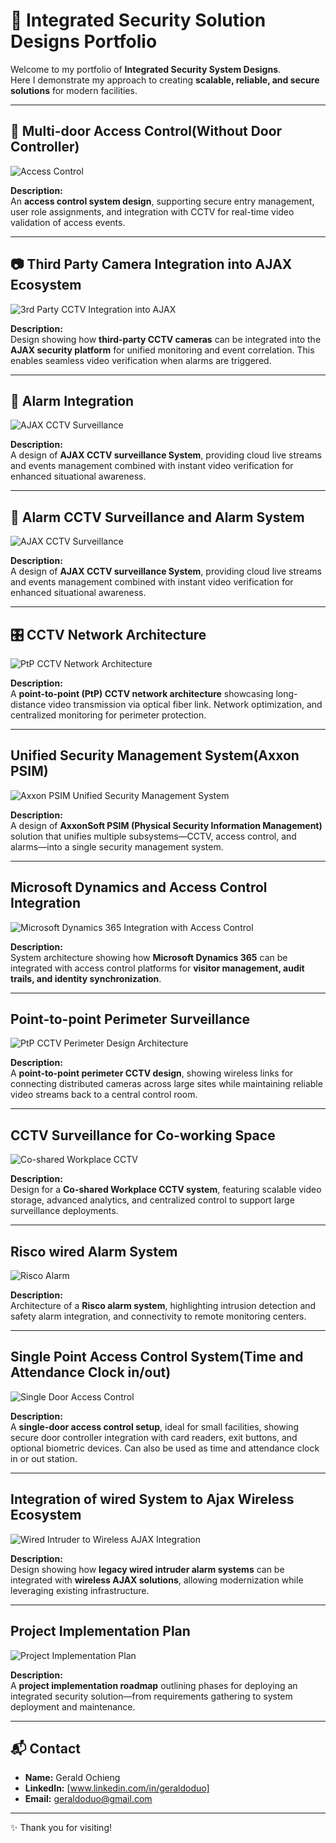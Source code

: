 # 🔐 Integrated Security Solution Designs Portfolio

Welcome to my portfolio of **Integrated Security System Designs**.  
Here I demonstrate my approach to creating **scalable, reliable, and secure solutions** for modern facilities.  

---


## 🔑 Multi-door Access Control(Without Door Controller)

![Access Control](designs/access_control_quantum.png)  

**Description:**  
An **access control system design**, supporting secure entry management, user role assignments, and integration with CCTV for real-time video validation of access events.  

---

## 📷 Third Party Camera Integration into AJAX Ecosystem

![3rd Party CCTV Integration into AJAX](designs/3rd_party_cctv_integration_into_ajax.png)  

**Description:**  
Design showing how **third-party CCTV cameras** can be integrated into the **AJAX security platform** for unified monitoring and event correlation. This enables seamless video verification when alarms are triggered.  

---

## 🚨 Alarm Integration

![AJAX CCTV Surveillance](designs/AJAX_CCTV_Surveillance.png)  

**Description:**  
A design of **AJAX CCTV surveillance System**, providing cloud live streams and events management combined with instant video verification for enhanced situational awareness.  

---

## 🚨 Alarm CCTV Surveillance and Alarm System

![AJAX CCTV Surveillance](designs/AJAX_cctv_and_alarm_residential.png)  

**Description:**  
A design of **AJAX CCTV surveillance System**, providing cloud live streams and events management combined with instant video verification for enhanced situational awareness.  

---

## 🎛 CCTV Network Architecture

![PtP CCTV Network Architecture](designs/delmonte_PtP_CCTV_network_architecture.png)  

**Description:**  
A **point-to-point (PtP) CCTV network architecture** showcasing long-distance video transmission via optical fiber link. Network optimization, and centralized monitoring for perimeter protection.  

---

## Unified Security Management System(Axxon PSIM)

![Axxon PSIM Unified Security Management System](designs/axxon_psim_unified_security_management_system.png)  

**Description:**  
A design of **AxxonSoft PSIM (Physical Security Information Management)** solution that unifies multiple subsystems—CCTV, access control, and alarms—into a single security management system.  

---

## Microsoft Dynamics and Access Control Integration

![Microsoft Dynamics 365 Integration with Access Control](designs/Microsoft_Dynamics_365_integration_with_access_control.png)  

**Description:**  
System architecture showing how **Microsoft Dynamics 365** can be integrated with access control platforms for **visitor management, audit trails, and identity synchronization**.  

---

## Point-to-point Perimeter Surveillance

![PtP CCTV Perimeter Design Architecture](designs/PtP_cctv_perimeter_design_Architecture.png)  

**Description:**  
A **point-to-point perimeter CCTV design**, showing wireless links for connecting distributed cameras across large sites while maintaining reliable video streams back to a central control room.  

---

## CCTV Surveillance for Co-working Space

![Co-shared Workplace CCTV](designs/quantum_cctv.png)  

**Description:**  
Design for a **Co-shared Workplace CCTV system**, featuring scalable video storage, advanced analytics, and centralized control to support large surveillance deployments.  

---

## Risco wired Alarm System

![Risco Alarm](designs/risco_alarm.png)  

**Description:**  
Architecture of a **Risco alarm system**, highlighting intrusion detection and safety alarm integration, and connectivity to remote monitoring centers.  

---

## Single Point Access Control System(Time and Attendance Clock in/out)

![Single Door Access Control](designs/single_door_access_control.png)  

**Description:**  
A **single-door access control setup**, ideal for small facilities, showing secure door controller integration with card readers, exit buttons, and optional biometric devices. Can also be used as time and attendance clock in or out station. 

---

## Integration of wired System to Ajax Wireless Ecosystem

![Wired Intruder to Wireless AJAX Integration](designs/wired_intruder_to_wireless_ajax_integration.png)  

**Description:**  
Design showing how **legacy wired intruder alarm systems** can be integrated with **wireless AJAX solutions**, allowing modernization while leveraging existing infrastructure.  

---

## Project Implementation Plan

![Project Implementation Plan](designs/project_implementation_plan.png)  

**Description:**  
A **project implementation roadmap** outlining phases for deploying an integrated security solution—from requirements gathering to system deployment and maintenance.  

---

## 📬 Contact

- **Name:** Gerald Ochieng  
- **LinkedIn:** [www.linkedin.com/in/geraldoduo]  
- **Email:** geraldoduo@gmail.com  

---

✨ Thank you for visiting!  
